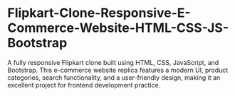 # Flipkart-Clone-Responsive-E-Commerce-Website-HTML-CSS-JS-Bootstrap
A fully responsive Flipkart clone built using HTML, CSS, JavaScript, and Bootstrap. This e-commerce website replica features a modern UI, product categories, search functionality, and a user-friendly design, making it an excellent project for frontend development practice.
